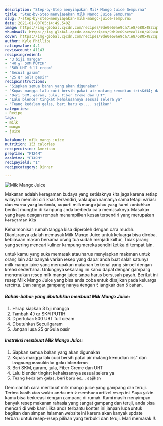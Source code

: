 ```yaml
---
description: "Step-by-Step menyiapakan Milk Mango Juice Sempurna"
title: "Step-by-Step menyiapakan Milk Mango Juice Sempurna"
slug: 7-step-by-step-menyiapakan-milk-mango-juice-sempurna
date: 2021-01-03T05:14:49.540Z
image: https://img-global.cpcdn.com/recipes/9de0e69ae9ca71e8/680x482cq70/milk-mango-juice-foto-resep-utama.jpg
thumbnail: https://img-global.cpcdn.com/recipes/9de0e69ae9ca71e8/680x482cq70/milk-mango-juice-foto-resep-utama.jpg
cover: https://img-global.cpcdn.com/recipes/9de0e69ae9ca71e8/680x482cq70/milk-mango-juice-foto-resep-utama.jpg
author: Kyle Phillips
ratingvalue: 4.1
reviewcount: 41143
recipeingredient:
- "3 biji mangga"
- "40 gr SKM PUTIH"
- "500 UHT full cream"
- "Secuil garam"
- "25 gr Gula pasir"
recipeinstructions:
- "Siapkan semua bahan yang akan digunakan"
- "Kupas mangga lalu cuci bersih pakai air matang kemudian iris&#34; dan langsung masukin ke gelas blenderan"
- "Beri SKM, garam, gula, Fiber Creme dan UHT"
- "Lalu blender tingkat kehalusannya sesuai selera ya"
- "Tuang kedalam gelas, beri baru es.... sajikan"
categories:
- Recipe
tags:
- milk
- mango
- juice

katakunci: milk mango juice 
nutrition: 153 calories
recipecuisine: American
preptime: "PT24M"
cooktime: "PT30M"
recipeyield: "1"
recipecategory: Dinner

---
```



![Milk Mango Juice](https://img-global.cpcdn.com/recipes/9de0e69ae9ca71e8/680x482cq70/milk-mango-juice-foto-resep-utama.jpg)

Makanan adalah keragaman budaya yang setidaknya kita jaga karena setiap wilayah memiliki ciri khas tersendiri, walaupun namanya sama tetapi variasi dan warna yang berbeda, seperti milk mango juice yang kami contohkan berikut mungkin di kampung anda berbeda cara memasaknya. Masakan yang kaya dengan rempah menampilkan kesan tersendiri yang merupakan keragaman Kita

Keharmonisan rumah tangga bisa diperoleh dengan cara mudah. Diantaranya adalah memasak Milk Mango Juice untuk keluarga bisa dicoba. kebiasaan makan bersama orang tua sudah menjadi kultur, Tidak jarang yang sering mencari kuliner kampung mereka sendiri ketika di tempat lain.



untuk kamu yang suka memasak atau harus menyiapkan makanan untuk orang lain ada banyak varian resep yang dapat anda buat salah satunya milk mango juice yang merupakan makanan terkenal yang simpel dengan kreasi sederhana. Untungnya sekarang ini kamu dapat dengan gampang menemukan resep milk mango juice tanpa harus bersusah payah.
Berikut ini resep Milk Mango Juice yang bisa anda coba untuk disajikan pada keluarga tercinta. Dan sangat gampang hanya dengan 5 langkah dan 5 bahan.


<!--inarticleads1-->

##### Bahan-bahan yang dibutuhkan membuat Milk Mango Juice:

1. Harap siapkan 3 biji mangga
1. Tambah 40 gr SKM PUTIH
1. Diperlukan 500 UHT full cream
1. Dibutuhkan Secuil garam
1. Jangan lupa 25 gr Gula pasir




<!--inarticleads2-->

##### Instruksi membuat  Milk Mango Juice:

1. Siapkan semua bahan yang akan digunakan
1. Kupas mangga lalu cuci bersih pakai air matang kemudian iris&#34; dan langsung masukin ke gelas blenderan
1. Beri SKM, garam, gula, Fiber Creme dan UHT
1. Lalu blender tingkat kehalusannya sesuai selera ya
1. Tuang kedalam gelas, beri baru es.... sajikan




Demikianlah cara membuat milk mango juice yang gampang dan teruji. Terima kasih atas waktu anda untuk membaca artikel resep ini. Saya yakin kamu bisa berkreasi dengan gampang di rumah. Kami masih menyimpan banyak resep makanan rahasia yang sangat gampang dan teruji, anda bisa mencari di web kami, jika anda terbantu konten ini jangan lupa untuk bagikan dan simpan halaman website ini karena akan banyak update terbaru untuk resep-resep pilihan yang terbukti dan teruji. Mari memasak !!. 
